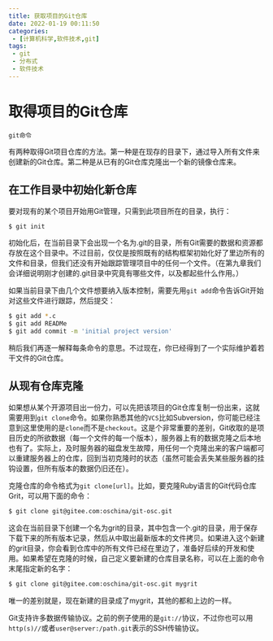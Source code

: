```yaml
---
title: 获取项目的Git仓库
date: 2022-01-19 00:11:50
categories:
 - [计算机科学,软件技术,git]
tags: 
 - git
 - 分布式
 - 软件技术
---
```


# 取得项目的Git仓库
`git命令`

有两种取得Git项目仓库的方法。第一种是在现存的目录下，通过导入所有文件来创建新的Git仓库。第二种是从已有的Git仓库克隆出一个新的镜像仓库来。
## 在工作目录中初始化新仓库
要对现有的某个项目开始用Git管理，只需到此项目所在的目录，执行：
```bash
$ git init
```
初始化后，在当前目录下会出现一个名为.git的目录，所有Git需要的数据和资源都存放在这个目录中。不过目前，仅仅是按照既有的结构框架初始化好了里边所有的文件和目录，但我们还没有开始跟踪管理项目中的任何一个文件。（在第九章我们会详细说明刚才创建的.git目录中究竟有哪些文件，以及都起些什么作用。）

如果当前目录下由几个文件想要纳入版本控制，需要先用`git add`命令告诉Git开始对这些文件进行跟踪，然后提交：
```bash
$ git add *.c
$ git add READMe
$ git add commit -m 'initial project version'
```
稍后我们再逐一解释每条命令的意思。不过现在，你已经得到了一个实际维护着若干文件的Git仓库。

## 从现有仓库克隆
如果想从某个开源项目出一份力，可以先把该项目的Git仓库复制一份出来，这就需要用到`git clone`命令。如果你熟悉其他的`VCS`比如Subversion，你可能已经注意到这里使用的是`clone`而不是`checkout`。这是个非常重要的差别，Git收取的是项目历史的所欲数据（每一个文件的每一个版本），服务器上有的数据克隆之后本地也有了。实际上，及时服务器的磁盘发生故障，用任何一个克隆出来的客户端都可以重建服务器上的仓库，回到当初克隆时的状态（虽然可能会丢失某些服务器的挂钩设置，但所有版本的数据仍旧还在）。

克隆仓库的命令格式为`git clone[url]`。比如，要克隆Ruby语言的Git代码仓库Grit，可以用下面的命令：
```bash
$ git clone git@gitee.com:oschina/git-osc.git
```
这会在当前目录下创建一个名为grit的目录，其中包含一个.git的目录，用于保存下载下来的所有版本记录，然后从中取出最新版本的文件拷贝。如果进入这个新建的grit目录，你会看到仓库中的所有文件已经在里边了，准备好后续的开发和使用。如果希望在克隆的时候，自己定义要新建的仓库目录名称，可以在上面的命令末尾指定新的名字：
```bash
$ git clone git@gitee.com:oschina/git-osc.git mygrit
```
唯一的差别就是，现在新建的目录成了mygrit，其他的都和上边的一样。

Git支持许多数据传输协议。之前的例子使用的是`git://`协议，不过你也可以用`http(s)//`或者`user@server:/path.git`表示的SSH传输协议。